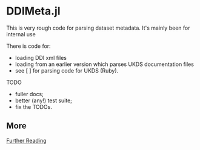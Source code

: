# DDIMeta.jl

This is very rough code for parsing dataset metadata. It's mainly been for internal use

There is code for:

* loading DDI xml files
* loading from an earlier version which parses UKDS documentation files
* see [ ] for parsing code for UKDS (Ruby).

TODO

* fuller docs;
* better (any!) test suite;
*  fix the TODOs.

## More

[Further Reading](docs/biblio.md)
